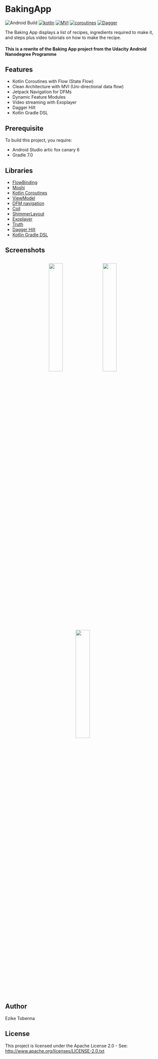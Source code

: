 # BakingApp

![Android Build](https://github.com/Ezike/Baking-App-Kotlin/workflows/Android%20Build/badge.svg) [![kotlin](https://img.shields.io/badge/Kotlin-1.4.xx-blue)](https://kotlinlang.org/) [![MVI ](https://img.shields.io/badge/Architecture-MVI-brightgreen)](http://hannesdorfmann.com/android/mosby3-mvi-1) [![coroutines](https://img.shields.io/badge/Kotlin-Coroutines-orange)](https://developer.android.com/kotlin/coroutines) [![Dagger](https://img.shields.io/badge/Dagger-Hilt-orange)](https://dagger.dev/hilt)

The Baking App displays a list of recipes, ingredients required to make it, and steps plus video tutorials on how to make the recipe.

#### This is a rewrite of the Baking App project from the Udacity Android Nanodegree Programme

## Features
* Kotlin Coroutines with Flow (State Flow)
* Clean Architecture with MVI (Uni-directional data flow)
* Jetpack Navigation for DFMs
* Dynamic Feature Modules
* Video streaming with Exoplayer
* Dagger Hilt
* Kotlin Gradle DSL

## Prerequisite
To build this project, you require:
- Android Studio artic fox canary 6
- Gradle 7.0

## Libraries
*   [FlowBinding](https://github.com/ReactiveCircus/FlowBinding)
*   [Moshi](https://github.com/square/moshi)
*   [Kotlin Coroutines](https://github.com/Kotlin/kotlinx.coroutines)
*   [ViewModel](https://developer.android.com/topic/libraries/architecture/viewmodel)
*   [DFM navigation](https://developer.android.com/guide/navigation/navigation-dynamic)
*   [Coil](https://github.com/coil-kt/coil)
*   [ShimmerLayout](https://github.com/facebook/shimmer-android)
*   [Exoplayer](https://github.com/google/ExoPlayer)
*   [Truth](https://github.com/google/truth)
*   [Dagger Hilt](https://dagger.dev/hilt)
*   [Kotlin Gradle DSL](https://guides.gradle.org/migrating-build-logic-from-groovy-to-kotlin)

<h2 align="left">Screenshots</h2>
<h4 align="center">
<img src="https://res.cloudinary.com/diixxqjcx/image/upload/v1550561235/main.png" width="30%" vspace="10" hspace="10">
<img src="https://res.cloudinary.com/diixxqjcx/image/upload/v1550561235/step.png" width="30%" vspace="10" hspace="10">
<img src="https://res.cloudinary.com/diixxqjcx/image/upload/v1550561234/detail.png" width="30%" vspace="10" hspace="10""><br>

## Author
Ezike Tobenna

## License
This project is licensed under the Apache License 2.0 - See: http://www.apache.org/licenses/LICENSE-2.0.txt

